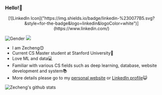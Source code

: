 ### Hello!👋

<p align='center'>
[![LinkedIn Icon]("https://img.shields.io/badge/linkedin-%230077B5.svg?&style=for-the-badge&logo=linkedin&logoColor=white")](https://www.linkedin.com/)
</p>

![Gender](https://img.shields.io/badge/gender-%F0%9F%A4%B5-lightgrey) ![](https://visitor-badge.glitch.me/badge?page_id=github.com/zechengz)

* I am Zecheng😊
* Current CS Master student at Stanford University🏫
* Love ML and data💻
* Familiar with various CS fields such as deep learning, database, website development and system📚
* More details please go to my [personal website](http://cs.stanford.edu/~zecheng) or [LinkedIn profile](https://www.linkedin.com/in/zechengzhang/)😺

![Zecheng's github stats](https://github-readme-stats.vercel.app/api?username=zechengz&show_icons=true&theme=merko)
